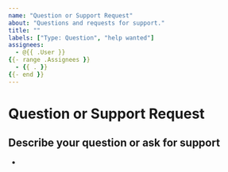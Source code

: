 ```yaml
---
name: "Question or Support Request"
about: "Questions and requests for support."
title: ""
labels: ["Type: Question", "help wanted"]
assignees:
  - @{{ .User }}
{{- range .Assignees }}
  - {{ . }}
{{- end }}
---
```


# Question or Support Request

## Describe your question or ask for support

<!--
A clear and concise description of what your doubt is
-->

-
